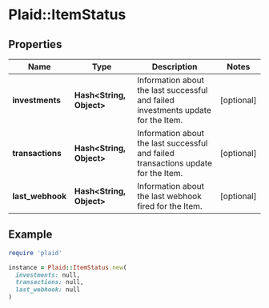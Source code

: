 # Plaid::ItemStatus

## Properties

| Name | Type | Description | Notes |
| ---- | ---- | ----------- | ----- |
| **investments** | **Hash&lt;String, Object&gt;** | Information about the last successful and failed investments update for the Item. | [optional] |
| **transactions** | **Hash&lt;String, Object&gt;** | Information about the last successful and failed transactions update for the Item. | [optional] |
| **last_webhook** | **Hash&lt;String, Object&gt;** | Information about the last webhook fired for the Item. | [optional] |

## Example

```ruby
require 'plaid'

instance = Plaid::ItemStatus.new(
  investments: null,
  transactions: null,
  last_webhook: null
)
```

